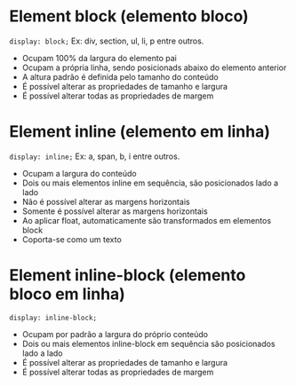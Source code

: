 # Element block (elemento bloco)
`display: block;`
Ex: div, section, ul, li, p entre outros. 
- Ocupam 100% da largura do elemento pai
- Ocupam a própria linha, sendo posicionads abaixo do elemento anterior
- A altura padrão é definida pelo tamanho do conteúdo
- É possível alterar as propriedades de tamanho e largura
- É possível alterar todas as propriedades de margem 

# Element inline (elemento em linha)
`display: inline;`
Ex: a, span, b, i entre outros.
- Ocupam a largura do conteúdo
- Dois ou mais elementos inline em sequência, são posicionados lado a lado
- Não é possível alterar as margens horizontais
- Somente é possível alterar as margens horizontais
- Ao aplicar float, automaticamente são transformados em elementos block
- Coporta-se como um texto

# Element inline-block (elemento bloco em linha)
`display: inline-block;`
- Ocupam por padrão a largura do próprio conteúdo
- Dois ou mais elementos inline-block em sequência são posicionados lado a lado
- É possível alterar as propriedades de tamanho e largura
- É possível alterar todas as propriedades de margem